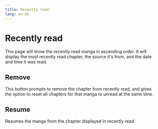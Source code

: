 ```yaml
---
title: Recently read
lang: en-US
---
```


# Recently read
This page will show the recently read manga in ascending order. It will display the most recently read chapter, the source it's from, and the date and time it was read.

## Remove
This button prompts to remove the chapter from recently read, and gives the option to reset all chapters for that manga to unread at the same time.

## Resume
Resumes the manga from the chapter displayed in recently read.

